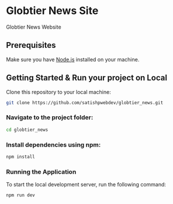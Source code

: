 # Globtier News Site
Globtier News Website


## Prerequisites

Make sure you have [Node.js](https://nodejs.org/) installed on your machine.

## Getting Started & Run your project on Local

Clone this repository to your local machine:

   ```bash
   git clone https://github.com/satishpwebdev/globtier_news.git 
   ```

  
 ### Navigate to the project folder:
 ```bash 
 cd globtier_news
 ``````

 ### Install dependencies using npm:
````bash
npm install
``````

### Running the Application
To start the local development server, run the following command:
```bash
npm run dev
```
